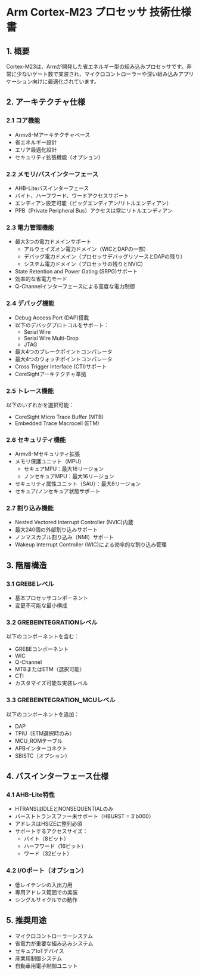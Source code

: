 # Arm Cortex-M23 プロセッサ 技術仕様書

## 1. 概要
Cortex-M23は、Armが開発した省エネルギー型の組み込みプロセッサです。非常に少ないゲート数で実装され、マイクロコントローラーや深い組み込みアプリケーション向けに最適化されています。

## 2. アーキテクチャ仕様

### 2.1 コア機能
- Armv8-Mアーキテクチャベース
- 省エネルギー設計
- エリア最適化設計
- セキュリティ拡張機能（オプション）

### 2.2 メモリ/バスインターフェース
- AHB-Liteバスインターフェース
- バイト、ハーフワード、ワードアクセスサポート
- エンディアン設定可能（ビッグエンディアン/リトルエンディアン）
- PPB（Private Peripheral Bus）アクセスは常にリトルエンディアン

### 2.3 電力管理機能
- 最大3つの電力ドメインサポート
  - アルウェイズオン電力ドメイン（WICとDAPの一部）
  - デバッグ電力ドメイン（プロセッサデバッグリソースとDAPの残り）
  - システム電力ドメイン（プロセッサの残りとNVIC）
- State Retention and Power Gating (SRPG)サポート
- 効率的な省電力モード
- Q-Channelインターフェースによる高度な電力制御

### 2.4 デバッグ機能
- Debug Access Port (DAP)搭載
- 以下のデバッグプロトコルをサポート：
  - Serial Wire
  - Serial Wire Multi-Drop
  - JTAG
- 最大4つのブレークポイントコンパレータ
- 最大4つのウォッチポイントコンパレータ
- Cross Trigger Interface (CTI)サポート
- CoreSightアーキテクチャ準拠

### 2.5 トレース機能
以下のいずれかを選択可能：
- CoreSight Micro Trace Buffer (MTB)
- Embedded Trace Macrocell (ETM)

### 2.6 セキュリティ機能
- Armv8-Mセキュリティ拡張
- メモリ保護ユニット（MPU）
  - セキュアMPU：最大16リージョン
  - ノンセキュアMPU：最大16リージョン
- セキュリティ属性ユニット（SAU）：最大8リージョン
- セキュア/ノンセキュア状態サポート

### 2.7 割り込み機能
- Nested Vectored Interrupt Controller (NVIC)内蔵
- 最大240個の外部割り込みサポート
- ノンマスカブル割り込み（NMI）サポート
- Wakeup Interrupt Controller (WIC)による効率的な割り込み管理

## 3. 階層構造

### 3.1 GREBEレベル
- 基本プロセッサコンポーネント
- 変更不可能な最小構成

### 3.2 GREBEINTEGRATIONレベル
以下のコンポーネントを含む：
- GREBEコンポーネント
- WIC
- Q-Channel
- MTBまたはETM（選択可能）
- CTI
- カスタマイズ可能な実装レベル

### 3.3 GREBEINTEGRATION_MCUレベル
以下のコンポーネントを追加：
- DAP
- TPIU（ETM選択時のみ）
- MCU_ROMテーブル
- APBインターコネクト
- SBISTC（オプション）

## 4. バスインターフェース仕様

### 4.1 AHB-Lite特性
- HTRANSはIDLEとNONSEQUENTIALのみ
- バーストトランスファー未サポート（HBURST = 3'b000）
- アドレスはHSIZEに整列必須
- サポートするアクセスサイズ：
  - バイト（8ビット）
  - ハーフワード（16ビット）
  - ワード（32ビット）

### 4.2 I/Oポート（オプション）
- 低レイテンシの入出力用
- 専用アドレス範囲での実装
- シングルサイクルでの動作

## 5. 推奨用途
- マイクロコントローラーシステム
- 省電力が重要な組み込みシステム
- セキュアIoTデバイス
- 産業用制御システム
- 自動車用電子制御ユニット